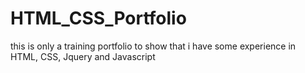 # HTML_CSS_Portfolio

this is only a training portfolio to show that i have some experience in HTML, CSS, Jquery and Javascript
